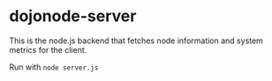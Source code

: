# dojonode-server

This is the node.js backend that fetches node information and system metrics for the client.

Run with `node server.js`

